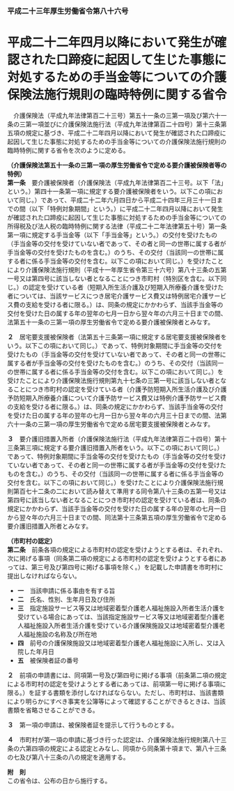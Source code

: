 ### 平成二十三年厚生労働省令第八十六号  
# 平成二十二年四月以降において発生が確認された口蹄疫に起因して生じた事態に対処するための手当金等についての介護保険法施行規則の臨時特例に関する省令  
　介護保険法（平成九年法律第百二十三号）第五十一条の三第一項及び第六十一条の三第一項並びに介護保険法施行法（平成九年法律第百二十四号）第十三条第五項の規定に基づき、平成二十二年四月以降において発生が確認された口蹄疫に起因して生じた事態に対処するための手当金等についての介護保険法施行規則の臨時特例に関する省令を次のように定める。  
  
**（介護保険法第五十一条の三第一項の厚生労働省令で定める要介護被保険者等の特例）**  
**第一条**　要介護被保険者（介護保険法（平成九年法律第百二十三号。以下「法」という。）第四十一条第一項に規定する要介護被保険者をいう。以下この項において同じ。）であって、平成二十二年六月四日から平成二十四年三月三十一日までの間（以下「特例対象期間」という。）に平成二十二年四月以降において発生が確認された口蹄疫に起因して生じた事態に対処するための手当金等についての所得税及び法人税の臨時特例に関する法律（平成二十二年法律第五十号）第一条第一項に規定する手当金等（以下「手当金等」という。）の交付を受けたもの（手当金等の交付を受けていない者であって、その者と同一の世帯に属する者が手当金等の交付を受けたものを含む。）のうち、その交付（当該同一の世帯に属する者に係る手当金等の交付を含む。以下この項において同じ。）を受けたことにより介護保険法施行規則（平成十一年厚生省令第三十六号）第八十三条の五第一号又は第四号に該当しない者となることにつき市町村（特別区を含む。以下同じ。）の認定を受けている者（短期入所生活介護及び短期入所療養介護を受けた者については、当該サービスにつき居宅介護サービス費又は特例居宅介護サービス費の支給を受ける者に限る。）は、同条の規定にかかわらず、当該手当金等の交付を受けた日の属する年の翌年の七月一日から翌々年の六月三十日までの間、法第五十一条の三第一項の厚生労働省令で定める要介護被保険者とみなす。  
  
**２**　居宅要支援被保険者（法第五十三条第一項に規定する居宅要支援被保険者をいう。以下この項において同じ。）であって、特例対象期間に手当金等の交付を受けたもの（手当金等の交付を受けていない者であって、その者と同一の世帯に属する者が手当金等の交付を受けたものを含む。）のうち、その交付（当該同一の世帯に属する者に係る手当金等の交付を含む。以下この項において同じ。）を受けたことにより介護保険法施行規則第九十七条の三第一号に該当しない者となることにつき市町村の認定を受けている者（介護予防短期入所生活介護及び介護予防短期入所療養介護について介護予防サービス費又は特例介護予防サービス費の支給を受ける者に限る。）は、同条の規定にかかわらず、当該手当金等の交付を受けた日の属する年の翌年の七月一日から翌々年の六月三十日までの間、法第六十一条の三第一項の厚生労働省令で定める居宅要支援被保険者とみなす。  
  
**３**　要介護旧措置入所者（介護保険法施行法（平成九年法律第百二十四号）第十三条第三項に規定する要介護旧措置入所者をいう。以下この項において同じ。）であって、特例対象期間に手当金等の交付を受けたもの（手当金等の交付を受けていない者であって、その者と同一の世帯に属する者が手当金等の交付を受けたものを含む。）のうち、その交付（当該同一の世帯に属する者に係る手当金等の交付を含む。以下この項において同じ。）を受けたことにより介護保険法施行規則第百七十二条の二において読み替えて準用する同令第八十三条の五第一号又は第四号に該当しない者となることにつき市町村の認定を受けている者は、同条の規定にかかわらず、当該手当金等の交付を受けた日の属する年の翌年の七月一日から翌々年の六月三十日までの間、同法第十三条第五項の厚生労働省令で定める要介護旧措置入所者とみなす。  
  
**（市町村の認定）**  
**第二条**　前条各項の規定による市町村の認定を受けようとする者は、それぞれ、次に掲げる事項（同条第二項の規定による市町村の認定を受けようとする者にあっては、第三号及び第四号に掲げる事項を除く。）を記載した申請書を市町村に提出しなければならない。  
* **一**　当該申請に係る事由を有する旨  
* **二**　氏名、性別、生年月日及び住所  
* **三**　指定施設サービス等又は地域密着型介護老人福祉施設入所者生活介護を受けている場合にあっては、当該指定施設サービス等又は地域密着型介護老人福祉施設入所者生活介護を受けている介護保険施設又は地域密着型介護老人福祉施設の名称及び所在地  
* **四**　前号の介護保険施設又は地域密着型介護老人福祉施設に入所し、又は入院した年月日  
* **五**　被保険者証の番号  
  
**２**　前項の申請書には、同項第一号及び第四号に掲げる事項（前条第二項の規定による市町村の認定を受けようとする者にあっては、前項第一号に掲げる事項に限る。）を証する書類を添付しなければならない。ただし、市町村は、当該書類により明らかにすべき事実を公簿等によって確認することができるときは、当該書類を省略させることができる。  
  
**３**　第一項の申請は、被保険者証を提示して行うものとする。  
  
**４**　市町村が第一項の申請に基づき行った認定は、介護保険法施行規則第八十三条の六第四項の規定による認定とみなし、同項から同条第十項まで、第八十三条の七及び第八十三条の八の規定を適用する。  
  
**附　則**  
この省令は、公布の日から施行する。  
  
